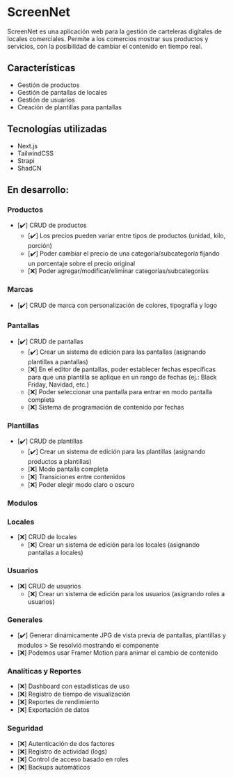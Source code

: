 # ScreenNet

ScreenNet es una aplicación web para la gestión de carteleras digitales de locales comerciales.
Permite a los comercios mostrar sus productos y servicios, con la posibilidad de cambiar el contenido en tiempo real.

## Características

- Gestión de productos
- Gestión de pantallas de locales
- Gestión de usuarios
- Creación de plantillas para pantallas

## Tecnologías utilizadas

- Next.js
- TailwindCSS
- Strapi
- ShadCN

## En desarrollo:
### Productos
- [✔️] CRUD de productos
  - [✔️] Los precios pueden variar entre tipos de productos (unidad, kilo, porción)
  - [✔️] Poder cambiar el precio de una categoría/subcategoría fijando un porcentaje sobre el precio original
  - [❌] Poder agregar/modificar/eliminar categorías/subcategorías
  
### Marcas
- [✔️] CRUD de marca con personalización de colores, tipografía y logo

### Pantallas
- [✔️] CRUD de pantallas
  - [✔️] Crear un sistema de edición para las pantallas (asignando plantillas a pantallas)
  - [❌] En el editor de pantallas, poder establecer fechas específicas para que una plantilla se aplique en un rango de fechas (ej.: Black Friday, Navidad, etc.)
  - [❌] Poder seleccionar una pantalla para entrar en modo pantalla completa
  - [❌] Sistema de programación de contenido por fechas
  

### Plantillas
- [✔️] CRUD de plantillas
  - [✔️] Crear un sistema de edición para las plantillas (asignando productos a plantillas)
  - [❌] Modo pantalla completa
  - [❌] Transiciones entre contenidos
  - [❌] Poder elegir modo claro o oscuro

### Modulos
 

### Locales
- [❌] CRUD de locales
  - [❌] Crear un sistema de edición para los locales (asignando pantallas a locales)

### Usuarios
- [❌] CRUD de usuarios
  - [❌] Crear un sistema de edición para los usuarios (asignando roles a usuarios)

### Generales
- [✔️] Generar dinámicamente JPG de vista previa de pantallas, plantillas y modulos > Se resolvió mostrando el componente
- [❌] Podemos usar Framer Motion para animar el cambio de contenido
  
### Analíticas y Reportes
- [❌] Dashboard con estadísticas de uso
- [❌] Registro de tiempo de visualización
- [❌] Reportes de rendimiento
- [❌] Exportación de datos

### Seguridad
- [❌] Autenticación de dos factores
- [❌] Registro de actividad (logs)
- [❌] Control de acceso basado en roles
- [❌] Backups automáticos